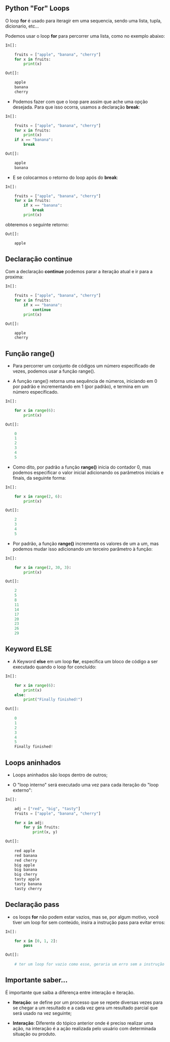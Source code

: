 ## Python "For" Loops


O loop __for__ é usado para iteragir em uma sequencia, sendo uma lista, tupla, dicionario, etc...

Podemos usar o loop __for__ para percorrer uma lista, como no exemplo abaixo:

```python
In[]:

    fruits = ["apple", "banana", "cherry"]
    for x in fruits:
        print(x)

```

```python
Out[]:

    apple
    banana
    cherry

```

- Podemos fazer com que o loop pare assim que ache uma opção desejada. Para que isso ocorra, usamos a declaração __break__:

```python
In[]:

    fruits = ["apple", "banana", "cherry"]
    for x in fruits:
        print(x) 
    if x == "banana":
        break


```

```python
Out[]:

    apple
    banana

```

- E se colocarmos o retorno do loop após do __break__:

```python
In[]:

    fruits = ["apple", "banana", "cherry"]
    for x in fruits:
        if x == "banana":
            break
        print(x) 


```

obteremos o seguinte retorno:

```python
Out[]:

    apple

```

## Declaração continue

Com a declaração __continue__ podemos parar a iteração atual e ir para a proxima:

```python
In[]:
    
    fruits = ["apple", "banana", "cherry"]
    for x in fruits:
        if x == "banana":
            continue
        print(x)

```

```python
Out[]:

    apple
    cherry

```

## Função range()

- Para percorrer um conjunto de códigos um número especificado de vezes, podemos usar a função range().

- A função range() retorna uma sequência de números, iniciando em 0 por padrão e incrementando em 1 (por padrão), e termina em um número especificado.

```python
In[]:

    for x in range(6):
        print(x)

```

```python
Out[]:

    0
    1
    2
    3
    4
    5

```

- Como dito, por padrão a função __range()__ inicia do contador 0, mas podemos especificar o valor inicial adicionando os parâmetros iniciais e finais, da seguinte forma:

```python
In[]:

    for x in range(2, 6):
        print(x)

```

```python
Out[]:

    2
    3
    4
    5

```

- Por padrão, a função __range()__ incrementa os valores de um a um, mas podemos mudar isso adicionando um terceiro parâmetro à função:

```python
In[]:

    for x in range(2, 30, 3):
        print(x)

```

```python
Out[]:

    2
    5
    8
    11
    14
    17
    20
    23
    26
    29

```

## Keyword ELSE

- A Keyword __else__ em um loop __for__, especifica um bloco de código a ser executado quando o loop for concluído:

```python
In[]:

    for x in range(6):
        print(x)
    else:
        print("Finally finished!")

```

```python
Out[]:
    
    0
    1
    2
    3
    4
    5
    Finally finished!

```

## Loops aninhados

- Loops aninhados são loops dentro de outros;

- O "loop interno" será executado uma vez para cada iteração do "loop externo":

```python
In[]:

    adj = ["red", "big", "tasty"]
    fruits = ["apple", "banana", "cherry"]

    for x in adj:
        for y in fruits:
            print(x, y)

```

```python
Out[]:
    
    red apple
    red banana
    red cherry
    big apple
    big banana
    big cherry
    tasty apple
    tasty banana
    tasty cherry

```

## Declaração pass

- os loops __for__ não podem estar vazios, mas se, por algum motivo, você tiver um loop for sem conteúdo, insira a instrução pass para evitar erros:

```python
In[]:

    for x in [0, 1, 2]:
        pass

```

```python
Out[]:
    
    # ter um loop for vazio como esse, geraria um erro sem a instrução pass

```

## Importante saber...

É importante que saiba a diferença entre interação e iteração.

- __Iteração__: se define por um processo que se repete diversas vezes para se chegar a um resultado e a cada vez gera um resultado parcial que será usado na vez seguinte;

- __Interação__: Diferente do tópico anterior onde é preciso realizar uma ação, na interação é a ação realizada pelo usuário com determinada situação ou produto.